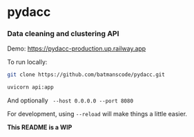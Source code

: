 # pydacc
### Data cleaning and clustering API

Demo: https://pydacc-production.up.railway.app


To run locally:
```bash
git clone https://github.com/batmanscode/pydacc.git
```

```bash
uvicorn api:app
```

And optionally ` --host 0.0.0.0 --port 8080`

For development, using `--reload` will make things a little easier.


**This README is a WIP**
